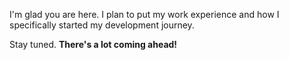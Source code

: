 I'm glad you are here. I plan to put my work experience and how I specifically started my development journey.

Stay tuned. **There's a lot coming ahead!**

